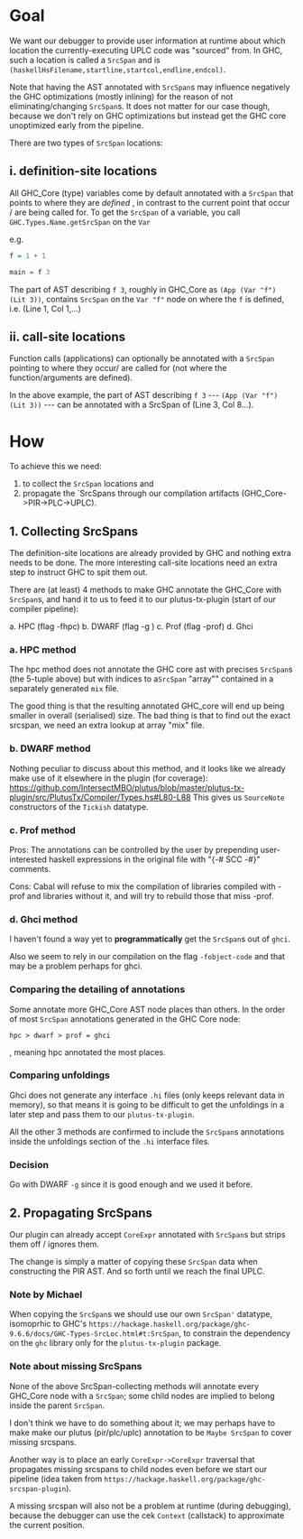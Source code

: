 # Goal

We want our debugger to provide user information at runtime about which
location the currently-executing UPLC code was "sourced" from.
In GHC, such a location is called a `SrcSpan` and is `(haskellHsFilename,startline,startcol,endline,endcol)`.

Note that having the AST annotated with `SrcSpan`s may influence negatively the GHC optimizations
(mostly inlining) for the reason of not eliminating/changing `SrcSpan`s.
It does not matter for our case though, because we don't rely on GHC optimizations but
instead get the GHC core unoptimized early from the pipeline.

There are two types of `SrcSpan` locations:

## i. definition-site locations

All GHC_Core (type) variables come by default annotated with a `SrcSpan` that points
to where they are *defined* , in contrast to the current point that occur / are being called for.
To get the `SrcSpan` of a variable, you call `GHC.Types.Name.getSrcSpan` on the `Var`

e.g.

``` haskell
f = 1 + 1

main = f 3
```

The part of AST describing `f 3`, roughly in GHC_Core as  `(App (Var "f") (Lit 3))`,
contains `SrcSpan` on the `Var "f"` node on where the `f` is defined, i.e. (Line 1, Col 1,...)

## ii. call-site locations

Function calls (applications) can optionally be annotated with a `SrcSpan` pointing to
where they occur/ are called for (not where the function/arguments are defined).

In the above example, the part of AST describing `f 3` --- `(App (Var "f") (Lit 3))` --- can be
annotated with a SrcSpan of (Line 3, Col 8...).

# How

To achieve this we need:

1. to collect the `SrcSpan` locations and
2. propagate the `SrcSpans through our compilation artifacts (GHC_Core->PIR->PLC->UPLC).

## 1. Collecting SrcSpans

The definition-site locations are already provided by GHC and nothing extra needs to be done.
The more interesting call-site locations need an extra step to instruct GHC to spit them out.

There are (at least) 4 methods to make GHC annotate the GHC_Core with `SrcSpan`s,
and hand it to us to feed it to our plutus-tx-plugin (start of our compiler pipeline):

a. HPC (flag -fhpc)
b. DWARF (flag -g )
c. Prof (flag -prof)
d. Ghci

### a. HPC method

The hpc method does not annotate the GHC core ast with precises `SrcSpan`s (the 5-tuple above) but
with indices to a`SrcSpan` "array"" contained in a separately generated `mix` file.

The good thing is that the resulting annotated GHC_core will end up being smaller in overall (serialised) size.
The bad thing is that to find out the exact srcspan, we need an extra lookup at array "mix" file.

### b. DWARF method

Nothing peculiar to discuss about this method, and it looks like we already make use of it elsewhere in the plugin (for coverage):
<https://github.com/IntersectMBO/plutus/blob/master/plutus-tx-plugin/src/PlutusTx/Compiler/Types.hs#L80-L88>
This gives us `SourceNote` constructors of the `Tickish` datatype.

### c. Prof method

Pros: The annotations can be controlled by the user by prepending user-interested haskell expressions in the original file
with "{-# SCC -#}" comments.

Cons: Cabal will refuse to mix the compilation of libraries compiled with -prof and libraries without it, and will try to rebuild those that miss -prof.

### d. Ghci method

I haven't found a way yet to **programmatically** get the `SrcSpan`s out of `ghci`.

Also we seem to rely in our compilation on the flag `-fobject-code` and that may be a problem perhaps for ghci.

### Comparing the detailing of annotations

Some annotate more GHC_Core AST node places than others.
In the order of most `SrcSpan` annotations generated in the GHC Core node:

`hpc > dwarf > prof = ghci`

, meaning hpc annotated the most places.

### Comparing unfoldings

Ghci does not generate any interface `.hi` files (only keeps relevant data in memory), so
that means it is going to be difficult to get the unfoldings in a later step and pass them to our `plutus-tx-plugin`.

All the other 3 methods are confirmed to include the `SrcSpan`s annotations inside the unfoldings section of the `.hi` interface files.

### Decision

Go with DWARF `-g` since it is good enough and we used it before.

## 2. Propagating SrcSpans

Our plugin can already accept `CoreExpr` annotated with `SrcSpan`s but strips them off / ignores them.

The change is simply a matter of copying these `SrcSpan` data when constructing the PIR AST.
And so forth until we reach the final UPLC.

### Note by Michael

When copying the `SrcSpan`s we should use our own `SrcSpan'` datatype, isomoprhic to GHC's `https://hackage.haskell.org/package/ghc-9.6.6/docs/GHC-Types-SrcLoc.html#t:SrcSpan`, to constrain the dependency on the `ghc` library only for the `plutus-tx-plugin` package.

### Note about missing SrcSpans

None of the above SrcSpan-collecting methods will annotate every GHC_Core node with a `SrcSpan`;
some child nodes are implied to belong inside the parent `SrcSpan`.

I don't think we have to do something about it; we may perhaps have
to make make our plutus (pir/plc/uplc) annotation to be `Maybe SrcSpan` to cover missing srcspans.

Another way is to place an early `CoreExpr->CoreExpr` traversal
that propagates missing srcspans to child nodes even before we start our pipeline
(idea taken from `https://hackage.haskell.org/package/ghc-srcspan-plugin`).

A missing srcspan will also not be a problem at runtime (during debugging),
because the debugger can use the cek `Context` (callstack) to approximate the current position.
